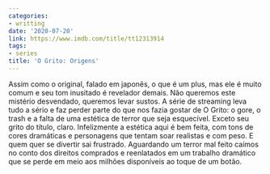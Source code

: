 ```yaml
---
categories:
- writting
date: '2020-07-20'
link: https://www.imdb.com/title/tt12313914
tags:
- series
title: 'O Grito: Origens'
---
```


Assim como o original, falado em japonês, o que é um plus, mas ele é muito comum e seu tom inusitado é revelador demais. Não queremos este mistério desvendado, queremos levar sustos. A série de streaming leva tudo a sério e faz perder parte do que nos fazia gostar de O Grito: o gore, o trash e a falta de uma estética de terror que seja esquecível. Exceto seu grito do título, claro. Infelizmente a estética aqui é bem feita, com tons de cores dramáticas e personagens que tentam soar realistas e com peso. E quem quer se divertir sai frustrado. Aguardando um terror mal feito caímos no conto dos direitos comprados e reenlatados em um trabalho dramático que se perde em meio aos milhões disponíveis ao toque de um botão.

